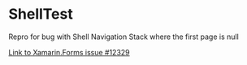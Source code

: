 # ShellTest
Repro for bug with Shell Navigation Stack where the first page is null

[Link to Xamarin.Forms issue #12329](https://github.com/xamarin/Xamarin.Forms/issues/12329)
